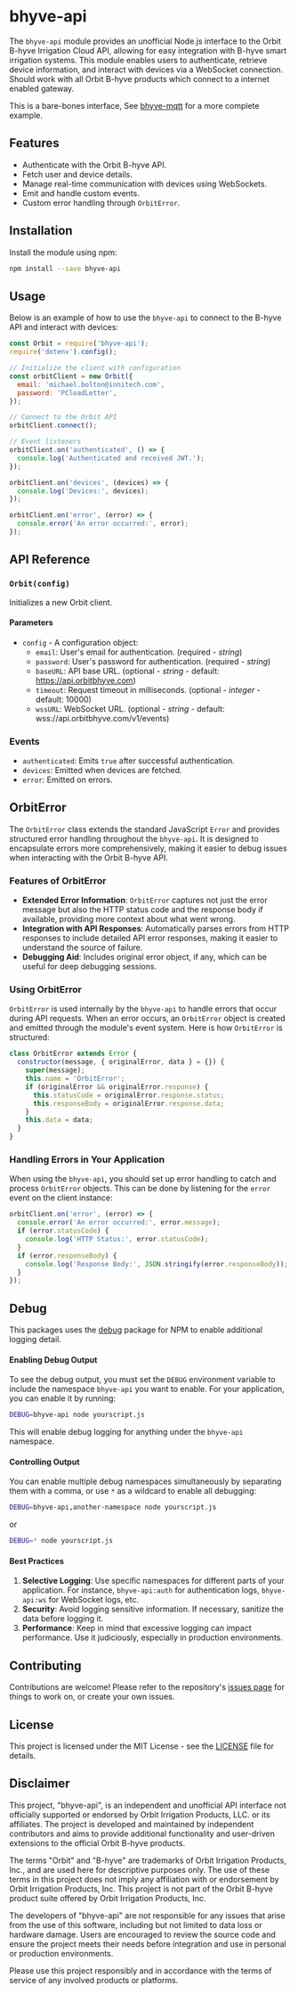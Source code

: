 # bhyve-api

The `bhyve-api` module provides an unofficial Node.js interface to the Orbit B-hyve Irrigation Cloud API, allowing for easy integration with B-hyve smart irrigation systems. This module enables users to authenticate, retrieve device information, and interact with devices via a WebSocket connection. Should work with all Orbit B-hyve products which connect to a internet enabled gateway.

This is a bare-bones interface, See [bhyve-mqtt](https://github.com/billchurch/bhyve-mqtt) for a more complete example.

## Features

- Authenticate with the Orbit B-hyve API.
- Fetch user and device details.
- Manage real-time communication with devices using WebSockets.
- Emit and handle custom events.
- Custom error handling through `OrbitError`.

## Installation

Install the module using npm:

```bash
npm install --save bhyve-api
```

## Usage

Below is an example of how to use the `bhyve-api` to connect to the B-hyve API and interact with devices:

```javascript
const Orbit = require('bhyve-api');
require('dotenv').config();

// Initialize the client with configuration
const orbitClient = new Orbit({
  email: 'michael.bolton@innitech.com',
  password: 'PCloadLetter',
});

// Connect to the Orbit API
orbitClient.connect();

// Event listeners
orbitClient.on('authenticated', () => {
  console.log('Authenticated and received JWT.');
});

orbitClient.on('devices', (devices) => {
  console.log('Devices:', devices);
});

orbitClient.on('error', (error) => {
  console.error('An error occurred:', error);
});
```

## API Reference

### `Orbit(config)`

Initializes a new Orbit client.

#### Parameters

- `config` - A configuration object:
  - `email`: User's email for authentication. (required - _string_)
  - `password`: User's password for authentication. (required - _string_)
  - `baseURL`: API base URL. (optional - _string_ - default: https://api.orbitbhyve.com)
  - `timeout`: Request timeout in milliseconds. (optional - _integer_ - default: 10000)
  - `wssURL`: WebSocket URL. (optional - _string_ - default: wss://api.orbitbhyve.com/v1/events)

### Events

- `authenticated`: Emits `true` after successful authentication.
- `devices`: Emitted when devices are fetched.
- `error`: Emitted on errors.

## OrbitError

The `OrbitError` class extends the standard JavaScript `Error` and provides structured error handling throughout the `bhyve-api`. It is designed to encapsulate errors more comprehensively, making it easier to debug issues when interacting with the Orbit B-hyve API.

### Features of OrbitError

- **Extended Error Information**: `OrbitError` captures not just the error message but also the HTTP status code and the response body if available, providing more context about what went wrong.
- **Integration with API Responses**: Automatically parses errors from HTTP responses to include detailed API error responses, making it easier to understand the source of failure.
- **Debugging Aid**: Includes original error object, if any, which can be useful for deep debugging sessions.

### Using OrbitError

`OrbitError` is used internally by the `bhyve-api` to handle errors that occur during API requests. When an error occurs, an `OrbitError` object is created and emitted through the module's event system. Here is how `OrbitError` is structured:

```javascript
class OrbitError extends Error {
  constructor(message, { originalError, data } = {}) {
    super(message);
    this.name = 'OrbitError';
    if (originalError && originalError.response) {
      this.statusCode = originalError.response.status;
      this.responseBody = originalError.response.data;
    }
    this.data = data;
  }
}
```

### Handling Errors in Your Application

When using the `bhyve-api`, you should set up error handling to catch and process `OrbitError` objects. This can be done by listening for the `error` event on the client instance:

```javascript
orbitClient.on('error', (error) => {
  console.error('An error occurred:', error.message);
  if (error.statusCode) {
    console.log('HTTP Status:', error.statusCode);
  }
  if (error.responseBody) {
    console.log('Response Body:', JSON.stringify(error.responseBody));
  }
});
```

## Debug

This packages uses the [debug](https://www.npmjs.com/package/debug) package for NPM to enable additional logging detail.

#### Enabling Debug Output

To see the debug output, you must set the `DEBUG` environment variable to include the namespace `bhyve-api` you want to enable. For your application, you can enable it by running:

```bash
DEBUG=bhyve-api node yourscript.js
```

This will enable debug logging for anything under the `bhyve-api` namespace.

#### Controlling Output

You can enable multiple debug namespaces simultaneously by separating them with a comma, or use `*` as a wildcard to enable all debugging:

```bash
DEBUG=bhyve-api,another-namespace node yourscript.js
```

or

```bash
DEBUG=* node yourscript.js
```

#### Best Practices

1. **Selective Logging**: Use specific namespaces for different parts of your application. For instance, `bhyve-api:auth` for authentication logs, `bhyve-api:ws` for WebSocket logs, etc.
2. **Security**: Avoid logging sensitive information. If necessary, sanitize the data before logging it.
3. **Performance**: Keep in mind that excessive logging can impact performance. Use it judiciously, especially in production environments.

## Contributing

Contributions are welcome! Please refer to the repository's [issues page](https://github.com/billchurch/bhyve-api/issues) for things to work on, or create your own issues.

## License

This project is licensed under the MIT License - see the [LICENSE](LICENSE) file for details.

## Disclaimer

This project, "bhyve-api", is an independent and unofficial API interface not officially supported or endorsed by Orbit Irrigation Products, LLC. or its affiliates. The project is developed and maintained by independent contributors and aims to provide additional functionality and user-driven extensions to the official Orbit B-hyve products.

The terms "Orbit" and "B-hyve" are trademarks of Orbit Irrigation Products, Inc., and are used here for descriptive purposes only. The use of these terms in this project does not imply any affiliation with or endorsement by Orbit Irrigation Products, Inc. This project is not part of the Orbit B-hyve product suite offered by Orbit Irrigation Products, Inc.

The developers of "bhyve-api" are not responsible for any issues that arise from the use of this software, including but not limited to data loss or hardware damage. Users are encouraged to review the source code and ensure the project meets their needs before integration and use in personal or production environments.

Please use this project responsibly and in accordance with the terms of service of any involved products or platforms.
